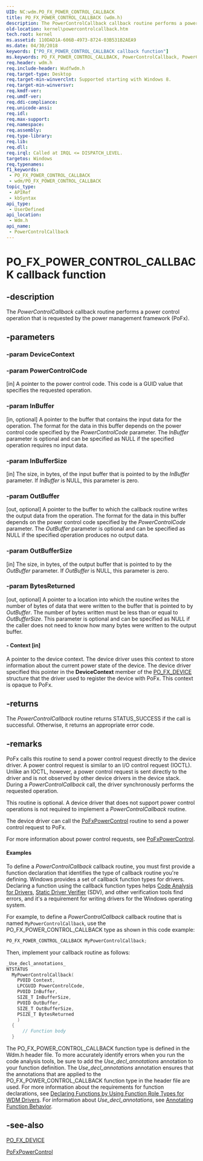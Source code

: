 ```yaml
---
UID: NC:wdm.PO_FX_POWER_CONTROL_CALLBACK
title: PO_FX_POWER_CONTROL_CALLBACK (wdm.h)
description: The PowerControlCallback callback routine performs a power control operation that is requested by the power management framework (PoFx).
old-location: kernel\powercontrolcallback.htm
tech.root: kernel
ms.assetid: 110DAD1A-606B-4973-8724-03B531B2AEA9
ms.date: 04/30/2018
keywords: ["PO_FX_POWER_CONTROL_CALLBACK callback function"]
ms.keywords: PO_FX_POWER_CONTROL_CALLBACK, PowerControlCallback, PowerControlCallback routine [Kernel-Mode Driver Architecture], kernel.powercontrolcallback, wdm/PowerControlCallback
req.header: wdm.h
req.include-header: Wudfwdm.h
req.target-type: Desktop
req.target-min-winverclnt: Supported starting with Windows 8.
req.target-min-winversvr: 
req.kmdf-ver: 
req.umdf-ver: 
req.ddi-compliance: 
req.unicode-ansi: 
req.idl: 
req.max-support: 
req.namespace: 
req.assembly: 
req.type-library: 
req.lib: 
req.dll: 
req.irql: Called at IRQL <= DISPATCH_LEVEL.
targetos: Windows
req.typenames: 
f1_keywords:
 - PO_FX_POWER_CONTROL_CALLBACK
 - wdm/PO_FX_POWER_CONTROL_CALLBACK
topic_type:
 - APIRef
 - kbSyntax
api_type:
 - UserDefined
api_location:
 - Wdm.h
api_name:
 - PowerControlCallback
---
```


# PO_FX_POWER_CONTROL_CALLBACK callback function


## -description

The <i>PowerControlCallback</i> callback routine performs a power control operation that is requested by the power management framework (PoFx).

## -parameters

### -param DeviceContext

### -param PowerControlCode 

[in]
A pointer to the power control code. This code is a GUID value that specifies the requested operation.

### -param InBuffer 

[in, optional]
A pointer to the buffer that contains the input data for the operation. The format for the data in this buffer depends on the power control code specified by the <i>PowerControlCode</i> parameter. The <i>InBuffer</i> parameter is optional and can be specified as NULL if the specified operation requires no input data.

### -param InBufferSize 

[in]
The size, in bytes, of the input buffer that is pointed to by the <i>InBuffer</i> parameter. If <i>InBuffer</i> is NULL, this parameter is zero.

### -param OutBuffer 

[out, optional]
A pointer to the buffer to which the callback routine writes the output data from the operation. The format for the data in this buffer depends on the power control code specified by the <i>PowerControlCode</i> parameter.  The <i>OutBuffer</i> parameter is optional and can be specified as NULL if the specified operation produces no output data.

### -param OutBufferSize 

[in]
The size, in bytes, of the output buffer that is pointed to by the <i>OutBuffer</i> parameter. If <i>OutBuffer</i> is NULL, this parameter is zero.

### -param BytesReturned 

[out, optional]
A pointer to a location into which the routine writes the number of bytes of data that were written to the buffer that is pointed to by <i>OutBuffer</i>. The number of bytes written must be less than or equal to <i>OutBufferSize</i>. This parameter is optional and can be specified as NULL if the caller does not need to know how many bytes were written to the output buffer.


#### - Context [in]

A pointer to the device context. The device driver uses this context to store information about the current power state of the device. The device driver specified this pointer in the <b>DeviceContext</b> member of the <a href="https://docs.microsoft.com/windows-hardware/drivers/ddi/wdm/ns-wdm-_po_fx_device_v1">PO_FX_DEVICE</a> structure that the driver used to register the device with PoFx. This context is opaque to PoFx.

## -returns

The <i>PowerControlCallback</i> routine returns STATUS_SUCCESS if the call is successful. Otherwise, it returns an appropriate error code.

## -remarks

PoFx calls this routine to send a power control request directly to the device driver. A power control request is similar to an I/O control request (IOCTL). Unlike an IOCTL, however, a power control request is sent directly to the driver and is not observed by other device drivers in the device stack. During a <i>PowerControlCallback</i> call, the driver synchronously performs the requested operation.

This routine is optional. A device driver that does not support power control operations is not required to implement a <i>PowerControlCallback</i> routine.

The device driver can call the <a href="https://docs.microsoft.com/windows-hardware/drivers/ddi/wdm/nf-wdm-pofxpowercontrol">PoFxPowerControl</a> routine to send a power control request to PoFx.

For more information about power control requests, see <a href="https://docs.microsoft.com/windows-hardware/drivers/ddi/wdm/nf-wdm-pofxpowercontrol">PoFxPowerControl</a>.


#### Examples

To define a <i>PowerControlCallback</i> callback routine, you must first provide a function declaration that identifies the type of callback routine you're defining. Windows provides a set of callback function types for drivers. Declaring a function using the callback function types helps <a href="https://docs.microsoft.com/windows-hardware/drivers/devtest/code-analysis-for-drivers">Code Analysis for Drivers</a>, <a href="https://docs.microsoft.com/windows-hardware/drivers/devtest/static-driver-verifier">Static Driver Verifier</a> (SDV), and other verification tools find errors, and it's a requirement for writing drivers for the Windows operating system.

For example, to define a <i>PowerControlCallback</i> callback routine that is named <code>MyPowerControlCallback</code>, use the PO_FX_POWER_CONTROL_CALLBACK type as shown in this code example:


```cpp
PO_FX_POWER_CONTROL_CALLBACK MyPowerControlCallback;
```

Then, implement your callback routine as follows:


```cpp
_Use_decl_annotations_
NTSTATUS
  MyPowerControlCallback(
    PVOID Context,
    LPCGUID PowerControlCode,
    PVOID InBuffer,
    SIZE_T InBufferSize,
    PVOID OutBuffer,
    SIZE_T OutBufferSize,
    PSIZE_T BytesReturned
    )
  {
      // Function body
  }
```

The PO_FX_POWER_CONTROL_CALLBACK function type is defined in the Wdm.h header file. To more accurately identify errors when you run the code analysis tools, be sure to add the _Use_decl_annotations_ annotation to your function definition. The _Use_decl_annotations_ annotation ensures that the annotations that are applied to the PO_FX_POWER_CONTROL_CALLBACK function type in the header file are used. For more information about the requirements for function declarations, see <a href="https://docs.microsoft.com/windows-hardware/drivers/devtest/declaring-functions-using-function-role-types-for-wdm-drivers">Declaring Functions by Using Function Role Types for WDM Drivers</a>. For information about _Use_decl_annotations_, see <a href="https://go.microsoft.com/fwlink/p/?linkid=286697">Annotating Function Behavior</a>.

<div class="code"></div>

## -see-also

<a href="https://docs.microsoft.com/windows-hardware/drivers/ddi/wdm/ns-wdm-_po_fx_device_v1">PO_FX_DEVICE</a>



<a href="https://docs.microsoft.com/windows-hardware/drivers/ddi/wdm/nf-wdm-pofxpowercontrol">PoFxPowerControl</a>

